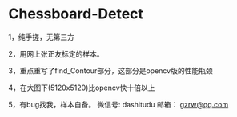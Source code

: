 # Chessboard-Detect
1，纯手搓，无第三方

2，用网上张正友标定的样本。

3，重点重写了find_Contour部分，这部分是opencv版的性能瓶颈

4，在大图下(5120x5120)比opencv快十倍以上

5，有bug找我，样本自备。 微信号: dashitudu  邮箱： gzrw@qq.com
